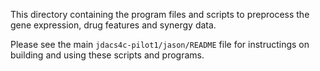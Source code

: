 This directory containing the program files and scripts to preprocess the gene expression, drug features and synergy data.

Please see the main `jdacs4c-pilot1/jason/README` file for instructings on building and using these scripts and programs.
